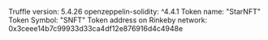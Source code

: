 Truffle version: 5.4.26
openzeppelin-solidity: ^4.4.1
Token name: "StarNFT"
Token Symbol: "SNFT"
Token address on Rinkeby network: 0x3ceee14b7c99933d33ca4df12e876916d4c4948e
